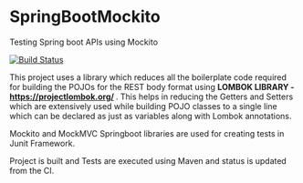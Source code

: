 # SpringBootMockito

Testing Spring boot APIs using Mockito

[![Build Status](https://semaphoreci.com/api/v1/shrinivasb/springbootmockito/branches/master/badge.svg)](https://semaphoreci.com/shrinivasb/springbootmockito)

This project uses a library which reduces all the boilerplate code required for building the POJOs for the REST body format using <B>LOMBOK LIBRARY - https://projectlombok.org/ </B>. This helps in reducing the Getters and Setters which are extensively used while building POJO classes to a single line which can be declared as just as variables along with Lombok annotations.

Mockito and MockMVC Springboot libraries are used for creating tests in Junit Framework. 

Project is built and Tests are executed using Maven and status is updated from the CI.



